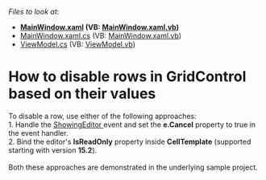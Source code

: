 <!-- default file list -->
*Files to look at*:

* **[MainWindow.xaml](./CS/WpfApplication/MainWindow.xaml) (VB: [MainWindow.xaml.vb](./VB/WpfApplication/MainWindow.xaml.vb))**
* [MainWindow.xaml.cs](./CS/WpfApplication/MainWindow.xaml.cs) (VB: [MainWindow.xaml.vb](./VB/WpfApplication/MainWindow.xaml.vb))
* [ViewModel.cs](./CS/WpfApplication/ViewModel.cs) (VB: [ViewModel.vb](./VB/WpfApplication/ViewModel.vb))
<!-- default file list end -->
# How to disable rows in GridControl based on their values


<p>To disable a row, use either of the following approaches: <br>1. Handle the <a href="http://documentation.devexpress.com/#WPF/DevExpressXpfGridGridViewBase_ShowingEditortopic">ShowingEditor </a> event and set the <strong>e.Cancel</strong> property to true in the event handler.<br>2. Bind the editor's <strong>IsReadOnly</strong> property inside <strong>CellTemplate</strong> (supported starting with version <strong>15.2</strong>).<br><br>Both these approaches are demonstrated in the underlying sample project. </p>

<br/>


